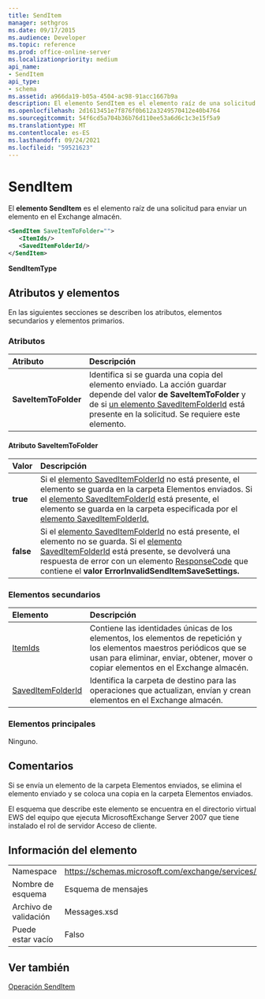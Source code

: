 ```yaml
---
title: SendItem
manager: sethgros
ms.date: 09/17/2015
ms.audience: Developer
ms.topic: reference
ms.prod: office-online-server
ms.localizationpriority: medium
api_name:
- SendItem
api_type:
- schema
ms.assetid: a966da19-b05a-4504-ac98-91acc1667b9a
description: El elemento SendItem es el elemento raíz de una solicitud para enviar un elemento en el Exchange almacén.
ms.openlocfilehash: 2d1613451e7f876f0b612a3249570412e40b4764
ms.sourcegitcommit: 54f6cd5a704b36b76d110ee53a6d6c1c3e15f5a9
ms.translationtype: MT
ms.contentlocale: es-ES
ms.lasthandoff: 09/24/2021
ms.locfileid: "59521623"
---
```

# <a name="senditem"></a>SendItem

El **elemento SendItem** es el elemento raíz de una solicitud para enviar un elemento en el Exchange almacén. 
  
```xml
<SendItem SaveItemToFolder="">
   <ItemIds/>
   <SavedItemFolderId/>
</SendItem>
```

 **SendItemType**
## <a name="attributes-and-elements"></a>Atributos y elementos

En las siguientes secciones se describen los atributos, elementos secundarios y elementos primarios.
  
### <a name="attributes"></a>Atributos

|**Atributo**|**Descripción**|
|:-----|:-----|
|**SaveItemToFolder** <br/> |Identifica si se guarda una copia del elemento enviado. La acción guardar depende del valor **de SaveItemToFolder** y de si [un elemento SavedItemFolderId](saveditemfolderid.md) está presente en la solicitud. Se requiere este elemento.  <br/> |
   
#### <a name="saveitemtofolder-attribute"></a>Atributo SaveItemToFolder

|**Valor**|**Descripción**|
|:-----|:-----|
|**true** <br/> |Si el [elemento SavedItemFolderId](saveditemfolderid.md) no está presente, el elemento se guarda en la carpeta Elementos enviados. Si el [elemento SavedItemFolderId](saveditemfolderid.md) está presente, el elemento se guarda en la carpeta especificada por el [elemento SavedItemFolderId.](saveditemfolderid.md)  <br/> |
|**false** <br/> |Si el [elemento SavedItemFolderId](saveditemfolderid.md) no está presente, el elemento no se guarda. Si el [elemento SavedItemFolderId](saveditemfolderid.md) está presente, se devolverá una respuesta de error con un elemento [ResponseCode](responsecode.md) que contiene el **valor ErrorInvalidSendItemSaveSettings.**  <br/> |
   
### <a name="child-elements"></a>Elementos secundarios

|**Elemento**|**Descripción**|
|:-----|:-----|
|[ItemIds](itemids.md) <br/> |Contiene las identidades únicas de los elementos, los elementos de repetición y los elementos maestros periódicos que se usan para eliminar, enviar, obtener, mover o copiar elementos en el Exchange almacén.  <br/> |
|[SavedItemFolderId](saveditemfolderid.md) <br/> |Identifica la carpeta de destino para las operaciones que actualizan, envían y crean elementos en el Exchange almacén.  <br/> |
   
### <a name="parent-elements"></a>Elementos principales

Ninguno.
  
## <a name="remarks"></a>Comentarios

Si se envía un elemento de la carpeta Elementos enviados, se elimina el elemento enviado y se coloca una copia en la carpeta Elementos enviados.
  
El esquema que describe este elemento se encuentra en el directorio virtual EWS del equipo que ejecuta MicrosoftExchange Server 2007 que tiene instalado el rol de servidor Acceso de cliente.
  
## <a name="element-information"></a>Información del elemento

|||
|:-----|:-----|
|Namespace  <br/> |https://schemas.microsoft.com/exchange/services/2006/messages  <br/> |
|Nombre de esquema  <br/> |Esquema de mensajes  <br/> |
|Archivo de validación  <br/> |Messages.xsd  <br/> |
|Puede estar vacío  <br/> |Falso  <br/> |
   
## <a name="see-also"></a>Ver también



[Operación SendItem](senditem-operation.md)

